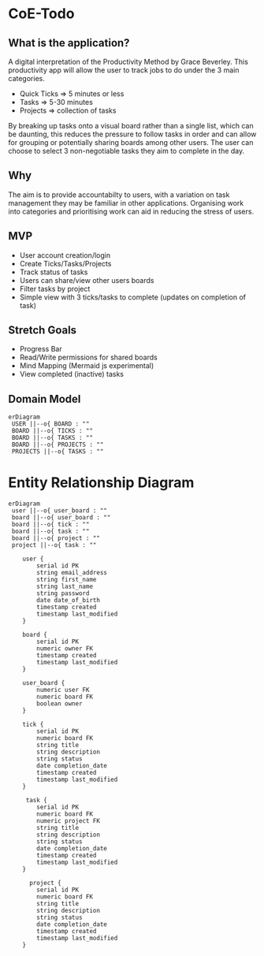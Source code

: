 # CoE-Todo

## What is the application?

A digital interpretation of the Productivity Method by Grace Beverley. This productivity app will allow the user to track jobs to do under the 3 main categories.

- Quick Ticks => 5 minutes or less
- Tasks => 5-30 minutes
- Projects => collection of tasks 

By breaking up tasks onto a visual board rather than a single list, which can be daunting, this reduces the pressure to follow tasks in order and can allow for grouping or potentially sharing boards among other users. The user can choose to select 3 non-negotiable tasks they aim to complete in the day.

## Why

The aim is to provide accountabilty to users, with a variation on task management they may be familiar in other applications. Organising work into categories and prioritising work can aid in reducing the stress of users.

## MVP

- User account creation/login
- Create Ticks/Tasks/Projects
- Track status of tasks
- Users can share/view other users boards
- Filter tasks by project
- Simple view with 3 ticks/tasks to complete (updates on completion of task)

## Stretch Goals

- Progress Bar
- Read/Write permissions for shared boards
- Mind Mapping (Mermaid js experimental)
- View completed (inactive) tasks

## Domain Model

```mermaid
erDiagram
 USER ||--o{ BOARD : ""
 BOARD ||--o{ TICKS : ""
 BOARD ||--o{ TASKS : ""
 BOARD ||--o{ PROJECTS : ""
 PROJECTS ||--o{ TASKS : ""
```

# Entity Relationship Diagram
```mermaid
erDiagram
 user ||--o{ user_board : ""
 board ||--o{ user_board : ""
 board ||--o{ tick : ""
 board ||--o{ task : ""
 board ||--o{ project : ""
 project ||--o{ task : ""

    user {
        serial id PK
        string email_address
        string first_name
        string last_name
        string password
        date date_of_birth
        timestamp created
        timestamp last_modified
    }
    
    board {
        serial id PK
        numeric owner FK
        timestamp created
        timestamp last_modified
    }
    
    user_board {
        numeric user FK
        numeric board FK
        boolean owner 
    }
    
    tick {
        serial id PK
        numeric board FK
        string title
        string description
        string status
        date completion_date
        timestamp created
        timestamp last_modified
    }
    
     task {
        serial id PK
        numeric board FK
        numeric project FK
        string title
        string description
        string status
        date completion_date
        timestamp created
        timestamp last_modified
    }
    
      project {
        serial id PK
        numeric board FK
        string title
        string description
        string status
        date completion_date
        timestamp created
        timestamp last_modified
    }

```
